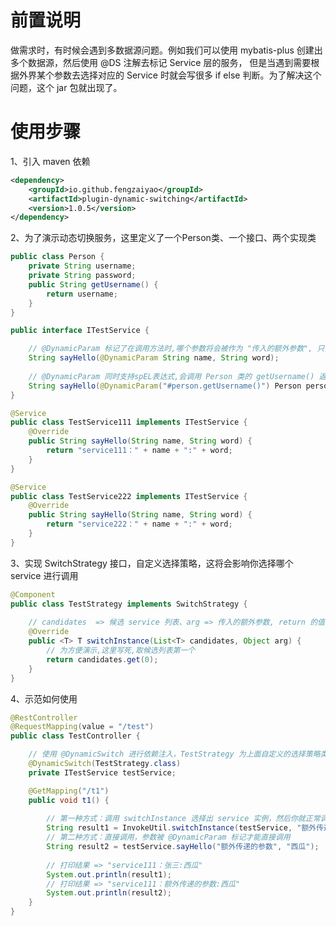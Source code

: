 # 前置说明
做需求时，有时候会遇到多数据源问题。例如我们可以使用 mybatis-plus 创建出多个数据源，然后使用 @DS 注解去标记 Service 层的服务，
但是当遇到需要根据外界某个参数去选择对应的 Service 时就会写很多 if else 判断。为了解决这个问题，这个 jar 包就出现了。
# 使用步骤
1、引入 maven 依赖
```xml
<dependency>
    <groupId>io.github.fengzaiyao</groupId>
    <artifactId>plugin-dynamic-switching</artifactId>
    <version>1.0.5</version>
</dependency>
```

2、为了演示动态切换服务，这里定义了一个Person类、一个接口、两个实现类

```java
public class Person {
    private String username;
    private String password;
    public String getUsername() {
        return username;
    }
}
```

```java
public interface ITestService {

    // @DynamicParam 标记了在调用方法时,哪个参数将会被作为 "传入的额外参数", 只会从左到头找到第一个标记为 @DynamicParam 的参数
    String sayHello(@DynamicParam String name, String word);
    
    // @DynamicParam 同时支持spEL表达式,会调用 Person 类的 getUsername() 返回值作为 "传入的额外参数"，ps：#person 必须和参数名字同名
    String sayHello(@DynamicParam("#person.getUsername()") Person person, String word);
}
```
```java
@Service
public class TestService111 implements ITestService {
    @Override
    public String sayHello(String name, String word) {
        return "service111：" + name + ":" + word;
    }
}
```
```java
@Service
public class TestService222 implements ITestService {
    @Override
    public String sayHello(String name, String word) {
        return "service222：" + name + ":" + word;
    }
}
```
3、实现 SwitchStrategy 接口，自定义选择策略，这将会影响你选择哪个 service 进行调用

```java
@Component
public class TestStrategy implements SwitchStrategy {
    
    // candidates  => 候选 service 列表、arg => 传入的额外参数, return 的值,为真正调用方法的实例对象
    @Override
    public <T> T switchInstance(List<T> candidates, Object arg) {
        // 为方便演示,这里写死,取候选列表第一个
        return candidates.get(0);
    }
}
```

4、示范如何使用
```java
@RestController
@RequestMapping(value = "/test")
public class TestController {

    // 使用 @DynamicSwitch 进行依赖注入，TestStrategy 为上面自定义的选择策略类
    @DynamicSwitch(TestStrategy.class)
    private ITestService testService;

    @GetMapping("/t1")
    public void t1() {
        
        // 第一种方式：调用 switchInstance 选择出 service 实例，然后你就正常调用就行了
        String result1 = InvokeUtil.switchInstance(testService, "额外传递的参数").sayHello("张三", "西瓜");
        // 第二种方式：直接调用，参数被 @DynamicParam 标记才能直接调用
        String result2 = testService.sayHello("额外传递的参数", "西瓜");
        
        // 打印结果 => "service111：张三:西瓜"
        System.out.println(result1); 
        // 打印结果 => "service111：额外传递的参数:西瓜"
        System.out.println(result2); 
    }
}
```

